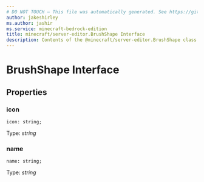 ```yaml
---
# DO NOT TOUCH — This file was automatically generated. See https://github.com/mojang/minecraftapidocsgenerator to modify descriptions, examples, etc.
author: jakeshirley
ms.author: jashir
ms.service: minecraft-bedrock-edition
title: minecraft/server-editor.BrushShape Interface
description: Contents of the @minecraft/server-editor.BrushShape class.
---
```

# BrushShape Interface

## Properties

### **icon**
`icon: string;`

Type: *string*

### **name**
`name: string;`

Type: *string*
